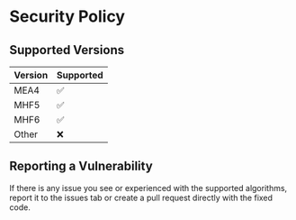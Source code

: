 # Security Policy

## Supported Versions

| Version | Supported          |
| ------- | ------------------ |
| MEA4    | :white_check_mark: |
| MHF5    | :white_check_mark: |
| MHF6    | :white_check_mark: |
| Other   | :x:                |

## Reporting a Vulnerability
If there is any issue you see or experienced with the supported algorithms, report it to the issues tab or create a pull request directly with the fixed code.